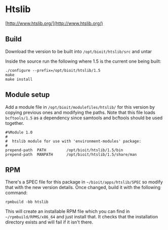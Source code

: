 # Htslib

[http://www.htslib.org/](http://www.htslib.org/)

## Build

Download the version to be built into `/opt/bioit/htslib/src` and untar

Inside the source run the following where 1.5 is the current one being built:

    ./configure --prefix=/opt/bioit/htslib/1.5
    make
    make install

## Module setup

Add a module file in `/opt/bioit/modulefiles/htslib/` for this version by copying previous ones and modifying the paths. Note that this file loads `bcftools/1.5` as a dependency since samtools and bcftools should be used together.

    #%Module 1.0
    #
    #  htslib module for use with 'environment-modules' package:
    #
    prepend-path  PATH         /opt/bioit/htslib/1.5/bin
    prepend-path  MANPATH      /opt/bioit/htslib/1.5/share/man

## RPM

There's a SPEC file for this package in `~/bioit/apps/htslib/SPEC` so modify that with the new version details. Once changed, build it with the following command:

    rpmbuild -bb htslib

This will create an installable RPM file which you can find in `~/rpmbuild/RPMS/x86_64` and just install that. It checks that the installation directory exists and will fail if it isn't there.
